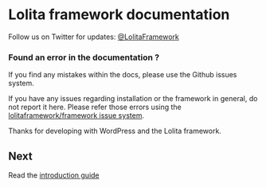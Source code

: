 Lolita framework documentation
===
Follow us on Twitter for updates: [@LolitaFramework](https://twitter.com/lolitaframework)

### Found an error in the documentation ?

If you find any mistakes within the docs, please use the Github issues system.

If you have any issues regarding installation or the framework in general, do not report it here. Please refer those errors using the [lolitaframework/framework issue system](https://github.com/lolitaframework/framework/issues?state=open).

Thanks for developing with WordPress and the Lolita framework.

Next
----
Read the [introduction guide](https://github.com/lolitaframework/documentation/blob/master/introduction.md)

